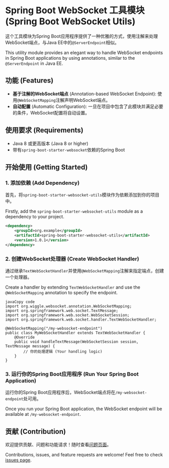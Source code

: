 # Spring Boot WebSocket 工具模块 (Spring Boot WebSocket Utils)

这个工具模块为Spring Boot应用程序提供了一种优雅的方式，使用注解来处理WebSocket端点，与Java EE中的`@ServerEndpoint`相似。

This utility module provides an elegant way to handle WebSocket endpoints in Spring Boot applications by using annotations, similar to the `@ServerEndpoint` in Java EE.

## 功能 (Features)

- **基于注解的WebSocket端点** (Annotation-based WebSocket Endpoint): 使用`@WebSocketMapping`注解声明WebSocket端点。
- **自动配置** (Automatic Configuration): 一旦在项目中包含了此模块并满足必要的条件，WebSocket配置将自动设置。

## 使用要求 (Requirements)

- Java 8 或更高版本 (Java 8 or higher)
- 带有`spring-boot-starter-websocket`依赖的Spring Boot

## 开始使用 (Getting Started)

### 1. 添加依赖 (Add Dependency)

首先，将`spring-boot-starter-websocket-utils`模块作为依赖添加到你的项目中。

Firstly, add the `spring-boot-starter-websocket-utils` module as a dependency to your project.

```xml
<dependency>
    <groupId>org.example</groupId>
    <artifactId>spring-boot-starter-websocket-utils</artifactId>
    <version>1.0.1</version>
</dependency>
```

### 2. 创建WebSocket处理器 (Create WebSocket Handler)

通过继承`TextWebSocketHandler`并使用`@WebSocketMapping`注解来指定端点，创建一个处理器。

Create a handler by extending `TextWebSocketHandler` and use the `@WebSocketMapping` annotation to specify the endpoint.

```
javaCopy code
import org.wiggle.websocket.annotation.WebSocketMapping;
import org.springframework.web.socket.TextMessage;
import org.springframework.web.socket.WebSocketSession;
import org.springframework.web.socket.handler.TextWebSocketHandler;

@WebSocketMapping("/my-websocket-endpoint")
public class MyWebSocketHandler extends TextWebSocketHandler {
    @Override
    public void handleTextMessage(WebSocketSession session, TextMessage message) {
        // 你的处理逻辑 (Your handling logic)
    }
}
```

### 3. 运行你的Spring Boot应用程序 (Run Your Spring Boot Application)

运行你的Spring Boot应用程序后，WebSocket端点将在`/my-websocket-endpoint`处可用。

Once you run your Spring Boot application, the WebSocket endpoint will be available at `/my-websocket-endpoint`.

## 贡献 (Contribution)

欢迎提供贡献、问题和功能请求！随时查看[问题页面](https://chat.openai.com/c/5bc5b922-605e-4053-be5b-262a013b915b#)。

Contributions, issues, and feature requests are welcome! Feel free to check [issues page](https://chat.openai.com/c/5bc5b922-605e-4053-be5b-262a013b915b#).